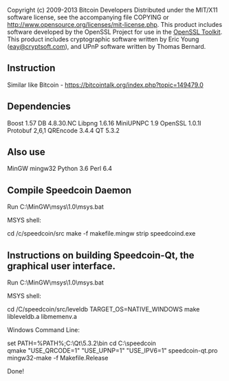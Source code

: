 Copyright (c) 2009-2013 Bitcoin Developers
Distributed under the MIT/X11 software license, see the accompanying
file COPYING or http://www.opensource.org/licenses/mit-license.php.
This product includes software developed by the OpenSSL Project for use in the [OpenSSL Toolkit](http://www.openssl.org/). This product includes
cryptographic software written by Eric Young ([eay@cryptsoft.com](mailto:eay@cryptsoft.com)), and UPnP software written by Thomas Bernard.



Instruction
-------------------
Similar like Bitcoin - https://bitcointalk.org/index.php?topic=149479.0



Dependencies
-------------------
Boost 1.57
DB 4.8.30.NC
Libpng 1.6.16
MiniUPNPC 1.9
OpenSSL 1.0.1l
Protobuf 2,6,1
QREncode 3.4.4
QT 5.3.2

Also use
---
MinGW
mingw32
Python 3.6
Perl 6.4



Compile Speedcoin Daemon
-----------------------------
Run C:\MinGW\msys\1.0\msys.bat

MSYS shell:
 
   cd /c/speedcoin/src
   make -f makefile.mingw
   strip speedcoind.exe



Instructions on building Speedcoin-Qt, the
graphical user interface.
------------------------------
Run C:\MinGW\msys\1.0\msys.bat

MSYS shell:

   cd /C/speedcoin/src/leveldb
   TARGET_OS=NATIVE_WINDOWS make libleveldb.a libmemenv.a


Windows Command Line:

   set PATH=%PATH%;C:\Qt\5.3.2\bin
   cd C:\speedcoin\
   qmake "USE_QRCODE=1" "USE_UPNP=1" "USE_IPV6=1" speedcoin-qt.pro
   mingw32-make -f Makefile.Release



Done!


